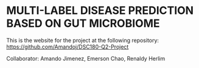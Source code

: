 # MULTI-LABEL DISEASE PREDICTION BASED ON GUT MICROBIOME
This is the website for the project at the following repository: https://github.com/Amandoj/DSC180-Q2-Project

Collaborator: Amando Jimenez, Emerson Chao, Renaldy Herlim
